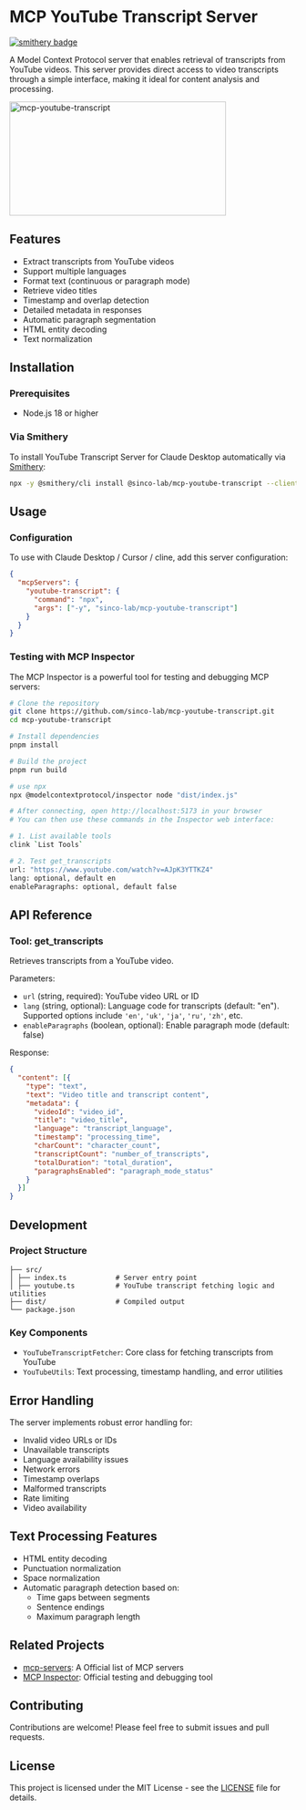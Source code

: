 # MCP YouTube Transcript Server

[![smithery badge](https://smithery.ai/badge/@sinco-lab/mcp-youtube-transcript)](https://smithery.ai/server/@sinco-lab/mcp-youtube-transcript)

A Model Context Protocol server that enables retrieval of transcripts from YouTube videos. This server provides direct access to video transcripts through a simple interface, making it ideal for content analysis and processing.

<a href="https://glama.ai/mcp/servers/@sinco-lab/mcp-youtube-transcript">
  <img width="380" height="200" src="https://glama.ai/mcp/servers/@sinco-lab/mcp-youtube-transcript/badge" alt="mcp-youtube-transcript" />
</a>

## Features

- Extract transcripts from YouTube videos
- Support multiple languages
- Format text (continuous or paragraph mode)
- Retrieve video titles
- Timestamp and overlap detection
- Detailed metadata in responses
- Automatic paragraph segmentation
- HTML entity decoding
- Text normalization

## Installation

### Prerequisites

- Node.js 18 or higher

### Via Smithery

To install YouTube Transcript Server for Claude Desktop automatically via [Smithery](https://smithery.ai/server/@sinco-lab/mcp-youtube-transcript):

```bash
npx -y @smithery/cli install @sinco-lab/mcp-youtube-transcript --client claude
```

## Usage

### Configuration

To use with Claude Desktop / Cursor / cline, add this server configuration:

```json
{
  "mcpServers": {
    "youtube-transcript": {
      "command": "npx",
      "args": ["-y", "sinco-lab/mcp-youtube-transcript"]
    }
  }
}
```

### Testing with MCP Inspector

The MCP Inspector is a powerful tool for testing and debugging MCP servers:

```bash
# Clone the repository
git clone https://github.com/sinco-lab/mcp-youtube-transcript.git
cd mcp-youtube-transcript

# Install dependencies
pnpm install

# Build the project
pnpm run build

# use npx
npx @modelcontextprotocol/inspector node "dist/index.js"

# After connecting, open http://localhost:5173 in your browser
# You can then use these commands in the Inspector web interface:

# 1. List available tools
clink `List Tools`

# 2. Test get_transcripts
url: "https://www.youtube.com/watch?v=AJpK3YTTKZ4"
lang: optional, default en
enableParagraphs: optional, default false
```

## API Reference

### Tool: get_transcripts

Retrieves transcripts from a YouTube video.

Parameters:
- `url` (string, required): YouTube video URL or ID
- `lang` (string, optional): Language code for transcripts (default: "en"). Supported options include `'en'`, `'uk'`, `'ja'`, `'ru'`, `'zh'`, etc.
- `enableParagraphs` (boolean, optional): Enable paragraph mode (default: false)

Response:
```json
{
  "content": [{
    "type": "text",
    "text": "Video title and transcript content",
    "metadata": {
      "videoId": "video_id",
      "title": "video_title",
      "language": "transcript_language",
      "timestamp": "processing_time",
      "charCount": "character_count",
      "transcriptCount": "number_of_transcripts",
      "totalDuration": "total_duration",
      "paragraphsEnabled": "paragraph_mode_status"
    }
  }]
}
```

## Development

### Project Structure

```
├── src/
│ ├── index.ts            # Server entry point
│ ├── youtube.ts          # YouTube transcript fetching logic and utilities
├── dist/                 # Compiled output
└── package.json
```

### Key Components

- `YouTubeTranscriptFetcher`: Core class for fetching transcripts from YouTube
- `YouTubeUtils`: Text processing, timestamp handling, and error utilities

## Error Handling

The server implements robust error handling for:
- Invalid video URLs or IDs
- Unavailable transcripts
- Language availability issues
- Network errors
- Timestamp overlaps
- Malformed transcripts
- Rate limiting
- Video availability

## Text Processing Features

- HTML entity decoding
- Punctuation normalization
- Space normalization
- Automatic paragraph detection based on:
  - Time gaps between segments
  - Sentence endings
  - Maximum paragraph length

## Related Projects

- [mcp-servers](https://github.com/modelcontextprotocol/servers): A Official list of MCP servers
- [MCP Inspector](https://github.com/modelcontextprotocol/inspector): Official testing and debugging tool

## Contributing

Contributions are welcome! Please feel free to submit issues and pull requests.

## License

This project is licensed under the MIT License - see the [LICENSE](LICENSE) file for details.
